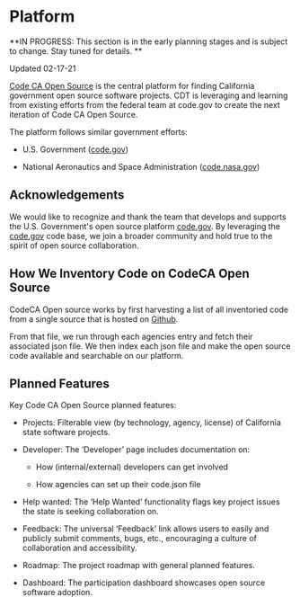 # Platform

**IN PROGRESS: This section is in the early planning stages and is subject to change. Stay tuned for details. **

Updated 02-17-21

[Code CA Open Source](https://as-cdt-pub-codeca-ww-p-001.azurewebsites.net/) is the central platform for finding California government open source software projects. CDT is leveraging and learning from existing efforts from the federal team at code.gov to create the next iteration of Code CA Open Source.

The platform follows similar government efforts:

* U.S. Government ([code.gov](https://code.gov/))

* National Aeronautics and Space Administration ([code.nasa.gov](https://code.nasa.gov/))

## Acknowledgements

We would like to recognize and thank the team that develops and supports the U.S. Government's open source platform [code.gov](http://code.gov). By leveraging the [code.gov](http://code.gov) code base, we join a broader community and hold true to the spirit of open source collaboration.

## How We Inventory Code on CodeCA Open Source

CodeCA Open source works by first harvesting a list of all inventoried code from a single source that is hosted on [Github]().

From that file, we run through each agencies entry and fetch their associated json file. We then index each json file and make the open source code available and searchable on our platform.


## Planned Features

Key Code CA Open Source planned features:

* Projects: Filterable view (by technology, agency, license) of California state software projects.

* Developer: The ‘Developer’ page includes documentation on:

    * How (internal/external) developers can get involved

    * How agencies can set up their code.json file

* Help wanted: The ‘Help Wanted’ functionality flags key project issues the state is seeking collaboration on.

* Feedback: The universal ‘Feedback’ link allows users to easily and publicly submit comments, bugs, etc., encouraging a culture of collaboration and accessibility.

* Roadmap: The project roadmap with general planned features.

* Dashboard: The participation dashboard showcases open source software adoption.
